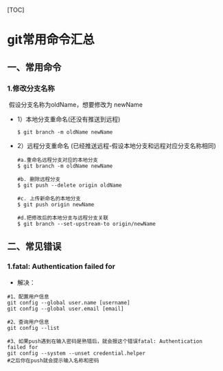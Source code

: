 [TOC]

# git常用命令汇总

## 一、常用命令

### 1.修改分支名称

​	假设分支名称为oldName，想要修改为 newName

* 1）本地分支重命名(还没有推送到远程)

  ```shell
  $ git branch -m oldName newName
  ```

* 2）远程分支重命名 (已经推送远程-假设本地分支和远程对应分支名称相同)

  ```shell
  #a.重命名远程分支对应的本地分支
  $ git branch -m oldName newName
  
  #b. 删除远程分支
  $ git push --delete origin oldName
  
  #c. 上传新命名的本地分支
  $ git push origin newName
  
  #d.把修改后的本地分支与远程分支关联
  $ git branch --set-upstream-to origin/newName
  ```

  
  
## 二、常见错误

### 1.fatal: Authentication failed for
* 解决：

```shell
#1、配置用户信息
git config --global user.name [username]
git config --global user.email [email]

#2、查询用户信息
git config --list

#3、如果push遇到在输入密码是熟错后，就会报这个错误fatal: Authentication failed for
git config --system --unset credential.helper
#之后你在push就会提示输入名称和密码
```

